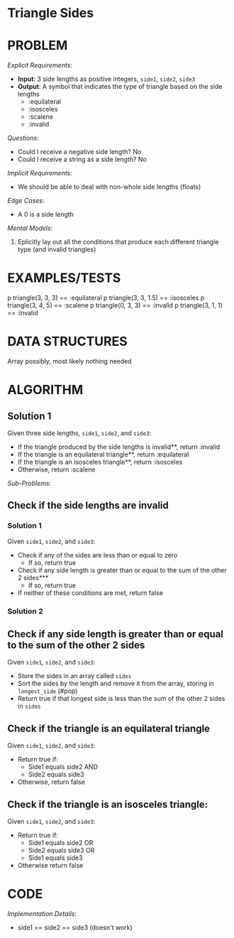 # Triangle Sides

# PROBLEM

*Explicit Requirements*:
- **Input**: 3 side lengths as positive integers, `side1`, `side2`, `side3`
- **Output**: A symbol that indicates the type of triangle based on the side lengths
  - :equilateral
  - :isosceles
  - :scalene
  - :invalid

*Questions*:
- Could I receive a negative side length? No
- Could I receive a string as a side length? No

*Implicit Requirements*:
- We should be able to deal with non-whole side lengths (floats)

*Edge Cases*:
- A 0 is a side length

*Mental Models*:
1. Eplicitly lay out all the conditions that produce each different triangle type (and invalid triangles)

# EXAMPLES/TESTS

p triangle(3, 3, 3) == :equilateral
p triangle(3, 3, 1.5) == :isosceles
p triangle(3, 4, 5) == :scalene
p triangle(0, 3, 3) == :invalid
p triangle(3, 1, 1) == :invalid

# DATA STRUCTURES

Array possibly, most likely nothing needed

# ALGORITHM

## Solution 1

Given three side lengths, `side1`, `side2`, and `side3`:
- If the triangle produced by the side lengths is invalid**, return :invalid
- If the triangle is an equilateral triangle**, return :equilateral
- If the triangle is an isosceles triangle**, return :isosceles
- Otherwise, return :scalene

*Sub-Problems*:

## Check if the side lengths are invalid

### Solution 1

Given `side1`, `side2`, and `side3`:
- Check if any of the sides are less than or equal to zero
  - If so, return true
- Check if any side length is greater than or equal to the sum of the other 2 sides***
  - If so, return true
- If neither of these conditions are met, return false

### Solution 2


## Check if any side length is greater than or equal to the sum of the other 2 sides

Given `side1`, `side2`, and `side3`:
- Store the sides in an array called `sides`
- Sort the sides by the length and remove it from the array, storing in `longest_side` (#pop)
- Return true if that longest side is less than the sum of the other 2 sides in `sides`

## Check if the triangle is an equilateral triangle

Given `side1`, `side2`, and `side3`:
- Return true if:
  - Side1 equals side2 AND
  - Side2 equals side3
- Otherwise, return false

## Check if the triangle is an isosceles triangle:

Given `side1`, `side2`, and `side3`:
- Return true if:
  - Side1 equals side2 OR
  - Side2 equals side3 OR
  - Side1 equals side3
- Otherwise return false

# CODE

*Implementation Details*:
- side1 == side2 == side3 (doesn't work)
